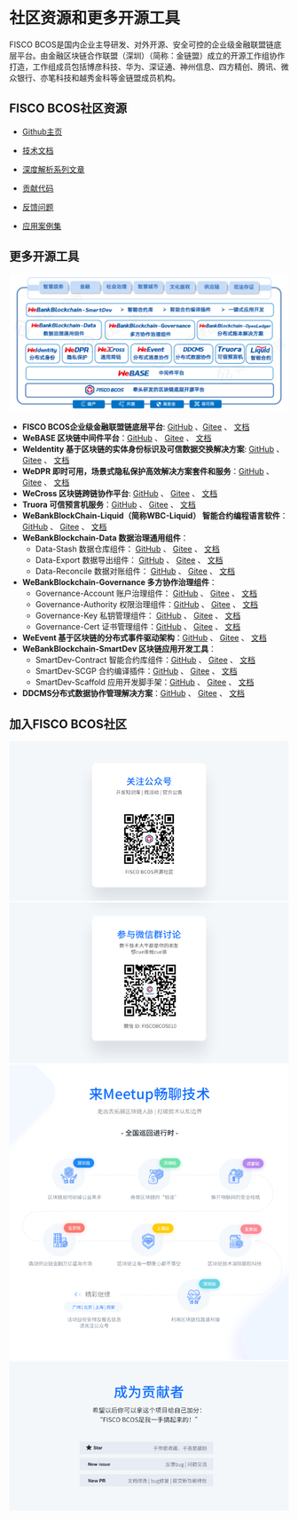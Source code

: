 # 社区资源和更多开源工具

FISCO BCOS是国内企业主导研发、对外开源、安全可控的企业级金融联盟链底层平台。由金融区块链合作联盟（深圳）（简称：金链盟）成立的开源工作组协作打造，工作组成员包括博彦科技、华为、深证通、神州信息、四方精创、腾讯、微众银行、亦笔科技和越秀金科等金链盟成员机构。

## FISCO BCOS社区资源

- [Github主页](https://github.com/FISCO-BCOS/FISCO-BCOS/tree/master-2.0)  
- [技术文档](https://fisco-bcos-documentation.readthedocs.io)

- [深度解析系列文章](http://mp.weixin.qq.com/mp/homepage?__biz=MzA3MTI5Njg4Mw==&hid=2&sn=4f6d7251fbc4a73ed600e1d6fd61efc1&scene=18#wechat_redirect) 
- [贡献代码](https://mp.weixin.qq.com/s/_w_auH8X4SQQWO3lhfNrbQ)
- [反馈问题](https://github.com/FISCO-BCOS/FISCO-BCOS/issues)
- [应用案例集](https://mp.weixin.qq.com/s/cUjuWf1eGMbG3AFq60CBUA)

## 更多开源工具

![](../../_static/images/products_2023.jpeg)

- **FISCO BCOS企业级金融联盟链底层平台**: [GitHub](https://github.com/FISCO-BCOS/FISCO-BCOS/tree/master-2.0) 、[Gitee](https://gitee.com/FISCO-BCOS/FISCO-BCOS/tree/master-2.0) 、 [文档](https://fisco-bcos-documentation.readthedocs.io/zh_CN/latest/index.html) 
- **WeBASE 区块链中间件平台**：[GitHub](https://github.com/WeBankFinTech/WeBASE) 、 [Gitee](https://gitee.com/WeBank/WeBASE) 、  [文档](https://webasedoc.readthedocs.io/) 
- **WeIdentity 基于区块链的实体身份标识及可信数据交换解决方案**: [GitHub](https://github.com/WeBankFinTech/WeIdentity) 、 [Gitee](https://gitee.com/WeBank/WeIdentity) 、 [文档](https://weidentity.readthedocs.io/) 
- **WeDPR 即时可用，场景式隐私保护高效解决方案套件和服务**：[GitHub](https://github.com/WeBankBlockchain/WeDPR-Lab-Core) 、 [Gitee](https://gitee.com/WeBankBlockchain/WeDPR-Lab-Crypto) 、 [文档](https://wedpr-lab.readthedocs.io/) 
- **WeCross 区块链跨链协作平台**: [GitHub](https://github.com/WeBankBlockchain/WeCross) 、 [Gitee](https://gitee.com/WeBank/WeCross) 、 [文档](https://wecross.readthedocs.io/) 
- **Truora 可信预言机服务**：[GitHub](https://github.com/WeBankBlockchain/Truora) 、 [Gitee](https://gitee.com/WeBankBlockchain/Truora) 、  [文档](https://truora.readthedocs.io/) 
- **WeBankBlockChain-Liquid（简称WBC-Liquid） 智能合约编程语言软件**：[GitHub](https://github.com/WeBankBlockchain/liquid) 、 [Gitee](https://gitee.com/WeBankBlockchain/liquid) 、  [文档](https://liquid-doc.readthedocs.io/)
- **WeBankBlockchain-Data 数据治理通用组件**：
    - Data-Stash 数据仓库组件： [GitHub](https://github.com/WeBankBlockchain/Data-Stash) 、 [Gitee](https://gitee.com/WeBankBlockchain/Data-Stash) 、  [文档](https://data-doc.readthedocs.io/zh_CN/latest/docs/WeBankBlockchain-Data-Stash/index.html)
    - Data-Export 数据导出组件： [GitHub](https://github.com/WeBankBlockchain/Data-Export) 、 [Gitee](https://gitee.com/WeBankBlockchain/Data-Export) 、  [文档](https://data-doc.readthedocs.io/zh_CN/latest/docs/WeBankBlockchain-Data-Export/index.html)
    - Data-Reconcile 数据对账组件：  [GitHub](https://github.com/WeBankBlockchain/Data-Reconcile) 、 [Gitee](https://gitee.com/WeBankBlockchain/Data-Reconcile) 、  [文档](https://data-doc.readthedocs.io/zh_CN/latest/docs/WeBankBlockchain-Data-Reconcile/index.html)
- **WeBankBlockchain-Governance 多方协作治理组件**：
    - Governance-Account 账户治理组件： [GitHub](https://github.com/WeBankBlockchain/Governance-Account) 、 [Gitee](https://gitee.com/WeBankBlockchain/Governance-Account) 、  [文档](https://governance-doc.readthedocs.io/zh_CN/latest/docs/WeBankBlockchain-Governance-Acct/index.html)
    - Governance-Authority 权限治理组件：[GitHub](https://github.com/WeBankBlockchain/Governance-Authority) 、 [Gitee](https://gitee.com/WeBankBlockchain/Governance-Authority) 、  [文档](https://governance-doc.readthedocs.io/zh_CN/latest/docs/WeBankBlockchain-Governance-Auth/index.html)
    - Governance-Key 私钥管理组件： [GitHub](https://github.com/WeBankBlockchain/Governance-Key) 、 [Gitee](https://gitee.com/WeBankBlockchain/Governance-Key) 、  [文档](https://governance-doc.readthedocs.io/zh_CN/latest/docs/WeBankBlockchain-Governance-Key/index.html)
    - Governance-Cert 证书管理组件：[GitHub](https://github.com/WeBankBlockchain/Governance-Cert) 、 [Gitee](https://gitee.com/WeBankBlockchain/Governance-Cert) 、  [文档](https://governance-doc.readthedocs.io/zh_CN/latest/docs/WeBankBlockchain-Governance-Cert/index.html)
- **WeEvent 基于区块链的分布式事件驱动架构**：[GitHub](https://github.com/WeBankFinTech/WeEvent) 、 [Gitee](https://gitee.com/WeBank/WeEvent) 、  [文档](https://weevent.readthedocs.io/)
- **WeBankBlockchain-SmartDev 区块链应用开发工具**：
    - SmartDev-Contract 智能合约库组件：[GitHub](https://github.com/WeBankBlockchain/SmartDev-Contract) 、 [Gitee](https://gitee.com/WeBankBlockchain/SmartDev-Contract) 、  [文档](https://smartdev-doc.readthedocs.io/zh_CN/latest/docs/WeBankBlockchain-SmartDev-Contract/index.html)
    - SmartDev-SCGP 合约编译插件：[GitHub](https://github.com/WeBankBlockchain/SmartDev-SCGP) 、 [Gitee](https://gitee.com/WeBankBlockchain/SmartDev-SCGP) 、  [文档](https://smartdev-doc.readthedocs.io/zh_CN/latest/docs/WeBankBlockchain-SmartDev-SCGP/index.html)
    - SmartDev-Scaffold 应用开发脚手架：[GitHub](https://github.com/WeBankBlockchain/SmartDev-Scaffold) 、 [Gitee](https://gitee.com/WeBankBlockchain/SmartDev-Scaffold) 、  [文档](https://smartdev-doc.readthedocs.io/zh_CN/latest/docs/WeBankBlockchain-SmartDev-Scaffold/index.html)
- **DDCMS分布式数据协作管理解决方案**：[GitHub](https://github.com/WeBankBlockchain/DDCMS) 、 [Gitee](https://gitee.com/WeBankBlockchain/DDCMS) 、  [文档](https://ddcms-docs.readthedocs.io/en/latest/)


## 加入FISCO BCOS社区

<a name="QR"></a>
![](../images/community/qr_code1.png)
![](../images/community/qr_code2.1.png)
![](../images/community/changeable_body.png)
![](../images/community/tailer.png)
